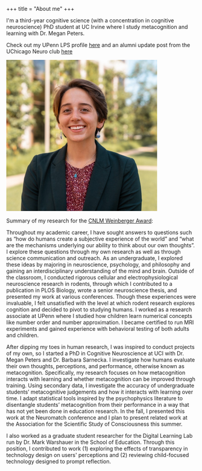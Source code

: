 +++
title = "About me"
+++

I'm a third-year cognitive science (with a concentration in cognitive neuroscience) PhD student at UC Irvine where I study metacognition and learning with Dr. Megan Peters. 

Check out my UPenn LPS profile [here](https://www.lps.upenn.edu/non-degree-programs/postbacc-studies/stories/nora-ashley-bradford) and an alumni update post from the UChicago Neuro club [here](https://neuroclubuchicago.squarespace.com/blog/alumni-updates-nora-bradford-a95dp-m9r3c)

<img src="/img/about.jpg " alt="This is me" width = 400 style=float:right/>

Summary of my research for the [CNLM Weinberger Award](https://cnlm.uci.edu/awards/weinberger):

Throughout my academic career, I have sought answers to questions such as “how do humans create a subjective experience of the world” and “what are the mechanisms underlying our ability to think about our own thoughts”. I explore these questions through my own research as well as through science communication and outreach. As an undergraduate, I explored these ideas by majoring in neuroscience, psychology, and philosophy and gaining an interdisciplinary understanding of the mind and brain. Outside of the classroom, I conducted rigorous cellular and electrophysiological neuroscience research in rodents, through which I contributed to a publication in PLOS Biology, wrote a senior neuroscience thesis, and presented my work at various conferences. Though these experiences were invaluable, I felt unsatisfied with the level at which rodent research explores cognition and decided to pivot to studying humans. I worked as a research associate at UPenn where I studied how children learn numerical concepts like number order and number approximation. I became certified to run MRI experiments and gained experience with behavioral testing of both adults and children. 

After dipping my toes in human research, I was inspired to conduct projects of my own, so I started a PhD in Cognitive Neuroscience at UCI with Dr. Megan Peters and Dr. Barbara Sarnecka. I investigate how humans evaluate their own thoughts, perceptions, and performance, otherwise known as metacognition. Specifically, my research focuses on how metacognition interacts with learning and whether metacognition can be improved through training. Using secondary data, I investigate the accuracy of undergraduate students’ metacognitive judgements and how it interacts with learning over time. I adapt statistical tools inspired by the psychophysics literature to disentangle students’ metacognition from their performance in a way that has not yet been done in education research. In the fall, I presented this work at the Neuromatch conference and I plan to present related work at the Association for the Scientific Study of Consciousness this summer. 

I also worked as a graduate student researcher for the Digital Learning Lab run by Dr. Mark Warshauer in the School of Education. Through this position, I contributed to work (1) exploring the effects of transparency in technology design on users' perceptions and (2) reviewing child-focused technology designed to prompt reflection.



